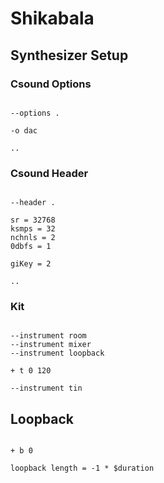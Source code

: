 # Shikabala

## Synthesizer Setup

### Csound Options

```scenario oscilla

--options .

-o dac

..

```

### Csound Header

```scenario oscilla

--header .

sr = 32768
ksmps = 32
nchnls = 2
0dbfs = 1

giKey = 2

..

```

### Kit

```scenario oscilla

--instrument room
--instrument mixer
--instrument loopback

+ t 0 120

--instrument tin

```

## Loopback

```scenario oscilla

+ b 0

loopback length = -1 * $duration

```
